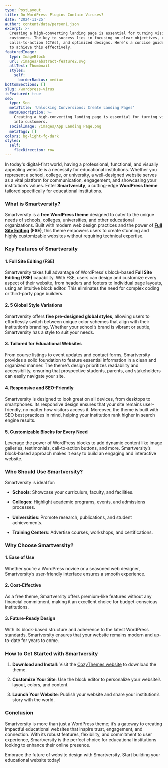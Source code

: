 ```yaml
---
type: PostLayout
title: Do WordPress Plugins Contain Viruses?
date: '2024-11-25'
author: content/data/person1.json
excerpt: >-
  Creating a high-converting landing page is essential for turning visitors into
  customers. The key to success lies in focusing on clear objectives, compelling
  calls-to-action (CTAs), and optimized designs. Here’s a concise guide on how
  to achieve this effectively.
featuredImage:
  type: ImageBlock
  url: /images/abstract-feature2.svg
  altText: Thumbnail
  styles:
    self:
      borderRadius: medium
bottomSections: []
slug: /wordpress-virus
isFeatured: true
seo:
  type: Seo
  metaTitle: 'Unlocking Conversions: Create Landing Pages'
  metaDescription: >-
    Creating a high-converting landing page is essential for turning visitors
    into customers.
  socialImage: /images/App Landing Page.png
  metaTags: []
colors: bg-light-fg-dark
styles:
  self:
    flexDirection: row
---
```

In today's digital-first world, having a professional, functional, and visually appealing website is a necessity for educational institutions. Whether you represent a school, college, or university, a well-designed website serves as a vital platform for communication, engagement, and showcasing your institution’s values. Enter **Smartversity**, a cutting-edge **WordPress theme** tailored specifically for educational institutions.

### **What is Smartversity?**

Smartversity is a **free WordPress theme** designed to cater to the unique needs of schools, colleges, universities, and other educational organizations. Built with modern web design practices and the power of [**Full Site Editing**](cozythemes.com/fotawp) **(FSE)**, this theme empowers users to create stunning and highly customizable websites without requiring technical expertise.

### **Key Features of Smartversity**

#### 1. **Full Site Editing (FSE)**

Smartversity takes full advantage of WordPress's block-based **Full Site Editing (FSE)** capability. With FSE, users can design and customize every aspect of their website, from headers and footers to individual page layouts, using an intuitive block editor. This eliminates the need for complex coding or third-party page builders.

#### 2. **5 Global Style Variations**

Smartversity offers **five pre-designed global styles**, allowing users to effortlessly switch between unique color schemes that align with their institution’s branding. Whether your school’s brand is vibrant or subtle, Smartversity has a style to suit your needs.

#### 3. **Tailored for Educational Websites**

From course listings to event updates and contact forms, Smartversity provides a solid foundation to feature essential information in a clean and organized manner. The theme’s design prioritizes readability and accessibility, ensuring that prospective students, parents, and stakeholders can easily navigate your site.

#### 4. **Responsive and SEO-Friendly**

Smartversity is designed to look great on all devices, from desktops to smartphones. Its responsive design ensures that your site remains user-friendly, no matter how visitors access it. Moreover, the theme is built with SEO best practices in mind, helping your institution rank higher in search engine results.

#### 5. **Customizable Blocks for Every Need**

Leverage the power of WordPress blocks to add dynamic content like image galleries, testimonials, call-to-action buttons, and more. Smartversity’s block-based approach makes it easy to build an engaging and interactive website.

### **Who Should Use Smartversity?**

Smartversity is ideal for:

*   **Schools**: Showcase your curriculum, faculty, and facilities.

*   **Colleges**: Highlight academic programs, events, and admissions processes.

*   **Universities**: Promote research, publications, and student achievements.

*   **Training Centers**: Advertise courses, workshops, and certifications.

### **Why Choose Smartversity?**

#### **1. Ease of Use**

Whether you’re a WordPress novice or a seasoned web designer, Smartversity’s user-friendly interface ensures a smooth experience.

#### **2. Cost-Effective**

As a free theme, Smartversity offers premium-like features without any financial commitment, making it an excellent choice for budget-conscious institutions.

#### **3. Future-Ready Design**

With its block-based structure and adherence to the latest WordPress standards, Smartversity ensures that your website remains modern and up-to-date for years to come.

### **How to Get Started with Smartversity**

1.  **Download and Install**: Visit the [CozyThemes website](https://cozythemes.com/smartversity-free-wordpress-theme-for-school-college/) to download the theme.

2.  **Customize Your Site**: Use the block editor to personalize your website’s layout, colors, and content.

3.  **Launch Your Website**: Publish your website and share your institution’s story with the world.

### **Conclusion**

Smartversity is more than just a WordPress theme; it’s a gateway to creating impactful educational websites that inspire trust, engagement, and connection. With its robust features, flexibility, and commitment to user experience, Smartversity is the perfect choice for educational institutions looking to enhance their online presence.

Embrace the future of website design with Smartversity. Start building your educational website today!

